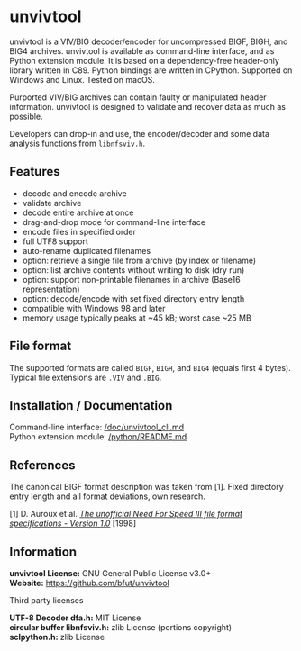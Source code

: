 # unvivtool
unvivtool is a VIV/BIG decoder/encoder for uncompressed BIGF, BIGH, and BIG4 archives.
unvivtool is available as command-line interface, and as Python extension module.
It is based on a dependency-free header-only library written in C89.
Python bindings are written in CPython.
Supported on Windows and Linux. Tested on macOS.

Purported VIV/BIG archives can contain faulty or manipulated header information.
unvivtool is designed to validate and recover data as much as possible.

Developers can drop-in and use, the encoder/decoder and some data analysis functions from ``libnfsviv.h``.

## Features
* decode and encode archive
* validate archive
* decode entire archive at once
* drag-and-drop mode for command-line interface
* encode files in specified order
* full UTF8 support
* auto-rename duplicated filenames
* option: retrieve a single file from archive (by index or filename)
* option: list archive contents without writing to disk (dry run)
* option: support non-printable filenames in archive (Base16 representation)
* option: decode/encode with set fixed directory entry length
* compatible with Windows 98 and later
* memory usage typically peaks at ~45 kB; worst case ~25 MB

## File format
The supported formats are called ``BIGF``, ``BIGH``, and ``BIG4`` (equals first 4 bytes).<br/>
Typical file extensions are ``.VIV`` and ``.BIG``.

## Installation / Documentation
Command-line interface: [/doc/unvivtool_cli.md](/doc/unvivtool_cli.md)<br/>
Python extension module: [/python/README.md](/python/README.md)

## References
The canonical BIGF format description was taken from [1].
Fixed directory entry length and all format deviations, own research.

[1] D. Auroux et al. [_The unofficial Need For Speed III file format specifications - Version 1.0_](/references/unofficial_nfs3_file_specs_10.txt) [1998]

## Information
__unvivtool License:__ GNU General Public License v3.0+<br/>
__Website:__ <https://github.com/bfut/unvivtool>

Third party licenses

__UTF-8 Decoder dfa.h:__ MIT License<br/>
__circular buffer libnfsviv.h:__ zlib License (portions copyright)<br/>
__sclpython.h:__ zlib License
